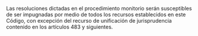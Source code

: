 Las resoluciones dictadas en el procedimiento monitorio serán susceptibles de ser impugnadas por medio de todos los recursos establecidos en este Código, con excepción del recurso de unificación de jurisprudencia contenido en los artículos 483 y siguientes.